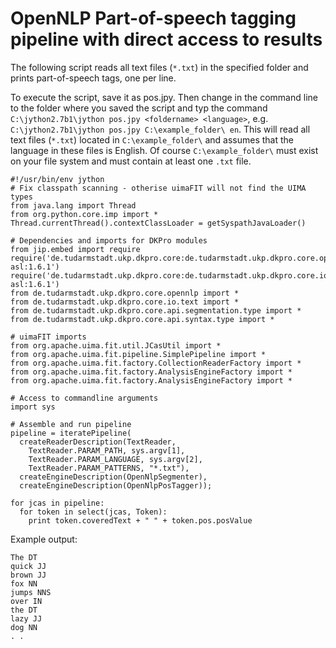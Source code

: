 <h1>OpenNLP Part-of-speech tagging pipeline with direct access to results</h1>

The following script reads all text files (`*.txt`) in the specified folder and prints part-of-speech tags, one per line.

To execute the script, save it as pos.jpy. Then change in the command line to the folder where you saved the script and typ the command `C:\jython2.7b1\jython pos.jpy <foldername> <language>`, e.g. `C:\jython2.7b1\jython pos.jpy C:\example_folder\ en`. This will read all text files (`*.txt`) located in `C:\example_folder\` and assumes that the language in these files is English. Of course `C:\example_folder\` must exist on your file system and must contain at least one `.txt` file.

```
#!/usr/bin/env jython
# Fix classpath scanning - otherise uimaFIT will not find the UIMA types
from java.lang import Thread
from org.python.core.imp import *
Thread.currentThread().contextClassLoader = getSyspathJavaLoader()

# Dependencies and imports for DKPro modules
from jip.embed import require
require('de.tudarmstadt.ukp.dkpro.core:de.tudarmstadt.ukp.dkpro.core.opennlp-asl:1.6.1')
require('de.tudarmstadt.ukp.dkpro.core:de.tudarmstadt.ukp.dkpro.core.io.text-asl:1.6.1')
from de.tudarmstadt.ukp.dkpro.core.opennlp import *
from de.tudarmstadt.ukp.dkpro.core.io.text import *
from de.tudarmstadt.ukp.dkpro.core.api.segmentation.type import *
from de.tudarmstadt.ukp.dkpro.core.api.syntax.type import *

# uimaFIT imports
from org.apache.uima.fit.util.JCasUtil import *
from org.apache.uima.fit.pipeline.SimplePipeline import *
from org.apache.uima.fit.factory.CollectionReaderFactory import *
from org.apache.uima.fit.factory.AnalysisEngineFactory import *
from org.apache.uima.fit.factory.AnalysisEngineFactory import *

# Access to commandline arguments
import sys

# Assemble and run pipeline
pipeline = iteratePipeline(
  createReaderDescription(TextReader,
    TextReader.PARAM_PATH, sys.argv[1],
    TextReader.PARAM_LANGUAGE, sys.argv[2],
    TextReader.PARAM_PATTERNS, "*.txt"),
  createEngineDescription(OpenNlpSegmenter),
  createEngineDescription(OpenNlpPosTagger));

for jcas in pipeline:
  for token in select(jcas, Token):
    print token.coveredText + " " + token.pos.posValue
```

Example output:

```
The DT
quick JJ
brown JJ
fox NN
jumps NNS
over IN
the DT
lazy JJ
dog NN
. .
```
